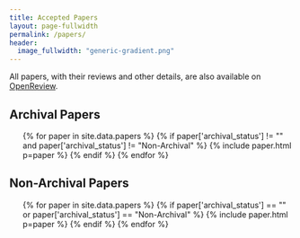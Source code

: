```yaml
---
title: Accepted Papers
layout: page-fullwidth
permalink: /papers/
header:
  image_fullwidth: "generic-gradient.png"
---
```


All papers, with their reviews and other details, are also available on [OpenReview](https://openreview.net/group?id=AKBC.ws/2021/Conference).

## Archival Papers

<ul>
{% for paper in site.data.papers %}
    {% if paper['archival_status'] != "" and paper['archival_status'] != "Non-Archival" %}
        {% include paper.html p=paper %}
    {% endif %}
{% endfor %}
</ul>

## Non-Archival Papers

<ul>
{% for paper in site.data.papers %}
    {% if paper['archival_status'] == "" or paper['archival_status'] == "Non-Archival" %}
        {% include paper.html p=paper %}
    {% endif %}
{% endfor %}
</ul>